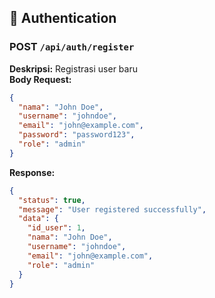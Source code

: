 ## 🔑 Authentication

### POST `/api/auth/register`
**Deskripsi:** Registrasi user baru  
**Body Request:**
```json
{
  "nama": "John Doe",
  "username": "johndoe",
  "email": "john@example.com",
  "password": "password123",
  "role": "admin"
}
```
**Response:**
```json
{
  "status": true,
  "message": "User registered successfully",
  "data": {
    "id_user": 1,
    "nama": "John Doe",
    "username": "johndoe",
    "email": "john@example.com",
    "role": "admin"
  }
}
```
